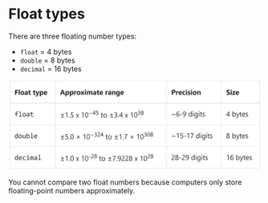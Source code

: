 # Float types

There are three floating number types:

- ```float``` = 4 bytes
- ```double``` =  8 bytes
- ```decimal``` = 16 bytes

![Range, precision and size of float types](/images/float-types-size.png)

You cannot compare two float numbers because computers only store floating-point numbers approximately.
